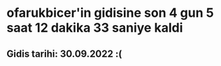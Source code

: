 # ofarukbicer'in gidisine son 4 gun 5 saat 12 dakika 33 saniye kaldi

## Gidis tarihi: 30.09.2022 :(